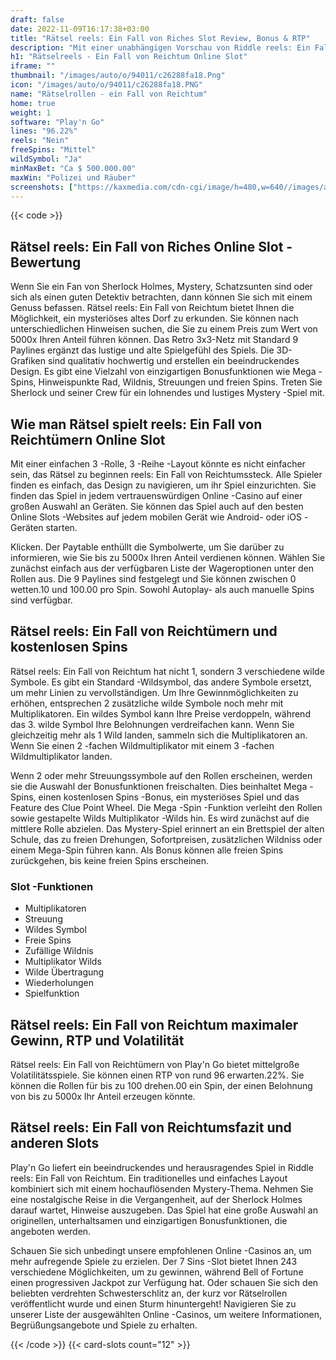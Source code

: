 ```yaml
---
draft: false
date: 2022-11-09T16:17:38+03:00
title: "Rätsel reels: Ein Fall von Riches Slot Review, Bonus & RTP"
description: "Mit einer unabhängigen Vorschau von Riddle reels: Ein Fall von Riches -Slot von Play'n Go können Sie kostenlos oder echtes Geld spielen und hier einen Bonus erhalten!"
h1: "Rätselreels - Ein Fall von Reichtum Online Slot"
iframe: ""
thumbnail: "/images/auto/o/94011/c26288fa18.Png"
icon: "/images/auto/o/94011/c26288fa18.PNG"
name: "Rätselrollen - ein Fall von Reichtum"
home: true
weight: 1
software: "Play'n Go"
lines: "96.22%"
reels: "Nein"
freeSpins: "Mittel"
wildSymbol: "Ja"
minMaxBet: "Ca $ 500.000.00"
maxWin: "Polizei und Räuber"
screenshots: ["https://kaxmedia.com/cdn-cgi/image/h=480,w=640//images/auto/o/94016/9b4e4184c1.jpeg"]
---
```


{{< code >}}<h2>Rätsel reels: Ein Fall von Riches Online Slot -Bewertung</h2><p>Wenn Sie ein Fan von Sherlock Holmes, Mystery, Schatzsunten sind oder sich als einen guten Detektiv betrachten, dann können Sie sich mit einem Genuss befassen. Rätsel reels: Ein Fall von Reichtum bietet Ihnen die Möglichkeit, ein mysteriöses altes Dorf zu erkunden. Sie können nach unterschiedlichen Hinweisen suchen, die Sie zu einem Preis zum Wert von 5000x Ihren Anteil führen können. Das Retro 3x3-Netz mit Standard 9 Paylines ergänzt das lustige und alte Spielgefühl des Spiels. Die 3D-Grafiken sind qualitativ hochwertig und erstellen ein beeindruckendes Design. Es gibt eine Vielzahl von einzigartigen Bonusfunktionen wie Mega -Spins, Hinweispunkte Rad, Wildnis, Streuungen und freien Spins. Treten Sie Sherlock und seiner Crew für ein lohnendes und lustiges Mystery -Spiel mit.</p><h2>Wie man Rätsel spielt reels: Ein Fall von Reichtümern Online Slot</h2><p>Mit einer einfachen 3 -Rolle, 3 -Reihe -Layout könnte es nicht einfacher sein, das Rätsel zu beginnen reels: Ein Fall von Reichtumssteck. Alle Spieler finden es einfach, das Design zu navigieren, um ihr Spiel einzurichten. Sie finden das Spiel in jedem vertrauenswürdigen Online -Casino auf einer großen Auswahl an Geräten. Sie können das Spiel auch auf den besten Online Slots -Websites auf jedem mobilen Gerät wie Android- oder iOS -Geräten starten.</p><p>Klicken. Der Paytable enthüllt die Symbolwerte, um Sie darüber zu informieren, wie Sie bis zu 5000x Ihren Anteil verdienen können. Wählen Sie zunächst einfach aus der verfügbaren Liste der Wageroptionen unter den Rollen aus. Die 9 Paylines sind festgelegt und Sie können zwischen 0 wetten.10 und 100.00 pro Spin. Sowohl Autoplay- als auch manuelle Spins sind verfügbar.</p><h2>Rätsel reels: Ein Fall von Reichtümern und kostenlosen Spins</h2><p>Rätsel reels: Ein Fall von Reichtum hat nicht 1, sondern 3 verschiedene wilde Symbole. Es gibt ein Standard -Wildsymbol, das andere Symbole ersetzt, um mehr Linien zu vervollständigen. Um Ihre Gewinnmöglichkeiten zu erhöhen, entsprechen 2 zusätzliche wilde Symbole noch mehr mit Multiplikatoren. Ein wildes Symbol kann Ihre Preise verdoppeln, während das 3. wilde Symbol Ihre Belohnungen verdreifachen kann. Wenn Sie gleichzeitig mehr als 1 Wild landen, sammeln sich die Multiplikatoren an. Wenn Sie einen 2 -fachen Wildmultiplikator mit einem 3 -fachen Wildmultiplikator landen.</p><p>Wenn 2 oder mehr Streuungssymbole auf den Rollen erscheinen, werden sie die Auswahl der Bonusfunktionen freischalten. Dies beinhaltet Mega -Spins, einen kostenlosen Spins -Bonus, ein mysteriöses Spiel und das Feature des Clue Point Wheel. Die Mega -Spin -Funktion verleiht den Rollen sowie gestapelte Wilds Multiplikator -Wilds hin. Es wird zunächst auf die mittlere Rolle abzielen. Das Mystery-Spiel erinnert an ein Brettspiel der alten Schule, das zu freien Drehungen, Sofortpreisen, zusätzlichen Wildniss oder einem Mega-Spin führen kann. Als Bonus können alle freien Spins zurückgehen, bis keine freien Spins erscheinen.</p><h3>
Slot -Funktionen</h3><ul>
<li></span>
Multiplikatoren</li>
<li></span>
Streuung</li>
<li></span>
Wildes Symbol</li>
<li></span>
Freie Spins</li>
<li></span>
Zufällige Wildnis</li>
<li></span>
Multiplikator Wilds</li>
<li></span>
Wilde Übertragung</li>
<li></span>
Wiederholungen</li>
<li></span>
Spielfunktion</li></ul><h2>Rätsel reels: Ein Fall von Reichtum maximaler Gewinn, RTP und Volatilität</h2><p>Rätsel reels: Ein Fall von Reichtümern von Play'n Go bietet mittelgroße Volatilitätsspiele. Sie können einen RTP von rund 96 erwarten.22%. Sie können die Rollen für bis zu 100 drehen.00 ein Spin, der einen Belohnung von bis zu 5000x Ihr Anteil erzeugen könnte.</p><h2>Rätsel reels: Ein Fall von Reichtumsfazit und anderen Slots</h2><p>Play'n Go liefert ein beeindruckendes und herausragendes Spiel in Riddle reels: Ein Fall von Reichtum. Ein traditionelles und einfaches Layout kombiniert sich mit einem hochauflösenden Mystery-Thema. Nehmen Sie eine nostalgische Reise in die Vergangenheit, auf der Sherlock Holmes darauf wartet, Hinweise auszugeben. Das Spiel hat eine große Auswahl an originellen, unterhaltsamen und einzigartigen Bonusfunktionen, die angeboten werden.</p><p>Schauen Sie sich unbedingt unsere empfohlenen Online -Casinos an, um mehr aufregende Spiele zu erzielen. Der 7 Sins -Slot bietet Ihnen 243 verschiedene Möglichkeiten, um zu gewinnen, während Bell of Fortune einen progressiven Jackpot zur Verfügung hat. Oder schauen Sie sich den beliebten verdrehten Schwesterschlitz an, der kurz vor Rätselrollen veröffentlicht wurde und einen Sturm hinuntergeht! Navigieren Sie zu unserer Liste der ausgewählten Online -Casinos, um weitere Informationen, Begrüßungsangebote und Spiele zu erhalten.</p>{{< /code >}}
 {{< card-slots count="12" >}}